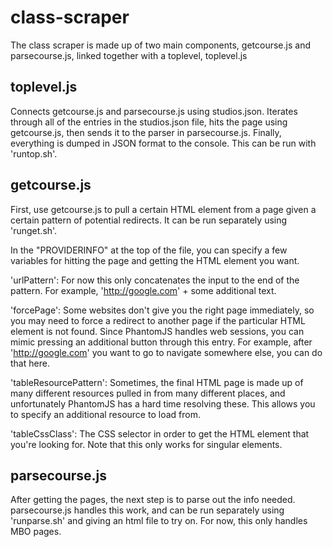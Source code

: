 # class-scraper
The class scraper is made up of two main components, getcourse.js and parsecourse.js, linked
together with a toplevel, toplevel.js

## toplevel.js
Connects getcourse.js and parsecourse.js using studios.json.  Iterates through all of the
entries in the studios.json file, hits the page using getcourse.js, then sends it to the
parser in parsecourse.js.  Finally, everything is dumped in JSON format to the console. This can be run with 'runtop.sh'.

## getcourse.js
First, use getcourse.js to pull a certain HTML element from a page given a certain pattern 
of potential redirects.  It can be run separately using 'runget.sh'.

In the "PROVIDERINFO" at the top of the file, you can specify a few variables for hitting the page and getting the HTML element you want.

'urlPattern':  For now this only 
concatenates the input to the end of the pattern.  For example, 'http://google.com' + some 
additional text.

'forcePage': Some websites don't give you the right page immediately, so you may need 
to force a redirect to another page if the particular HTML element is not found. Since 
PhantomJS handles web sessions, you can mimic pressing an additional button through this entry.  For example, after 'http://google.com' you want to go to navigate somewhere else, you can do that here.

'tableResourcePattern': Sometimes, the final HTML page is made up of many different resources pulled in from many 
different places, and unfortunately PhantomJS has a hard time resolving these. This allows 
you to specify an additional resource to load from.

'tableCssClass': The CSS selector in order to get the HTML element that you're looking for. 
Note that this only works for singular elements.

## parsecourse.js
After getting the pages, the next step is to parse out the info needed.  parsecourse.js handles this work, and can be run separately using 'runparse.sh' and giving an html file to
try on.  For now, this only handles MBO pages.
